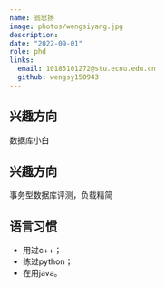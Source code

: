 ```yaml
---
name: 翁思扬
image: photos/wengsiyang.jpg
description: 
date: "2022-09-01"
role: phd
links:
  email: 10185101272@stu.ecnu.edu.cn
  github: wengsy150943
---
```


##  兴趣方向

数据库小白

## 兴趣方向

事务型数据库评测，负载精简

## 语言习惯

- 用过c++；
- 练过python；
- 在用java。
